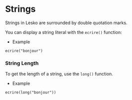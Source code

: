 # Strings

Strings in Lesko are surrounded by double quotation marks.

You can display a string literal with the `ecrire()` function:

* Example

```
ecrire("bonjour")
```

### String Length

To get the length of a string, use the `long()` function.

* Example

```
ecrire(long("bonjour"))
```
